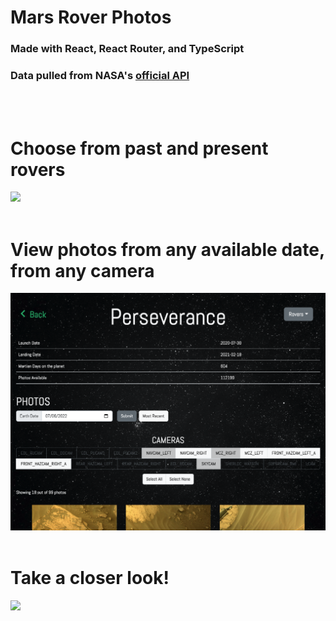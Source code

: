 # **Mars Rover Photos**

### Made with React, React Router, and TypeScript

### Data pulled from NASA's [official API](https://mars-photos.herokuapp.com/)

<br>
<br>

# **Choose from past and present rovers**
<img width=700 src="./screenshots/home.gif" />

<br>
<br>

# **View photos from any available date, from any camera**
<img width=700 src="./screenshots/rover-detail.png" />

<br>
<br>

# **Take a closer look!**
<img width=700 src="./screenshots/picture-interaction.gif" />
